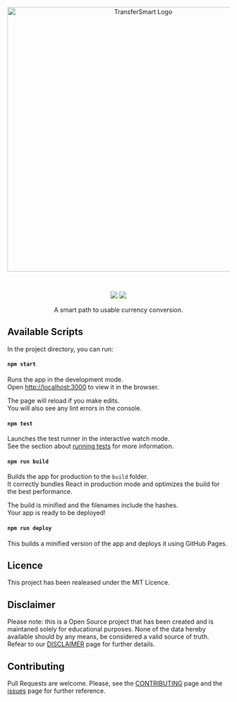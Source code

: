 <p align="center">
  <a href="http://www.iorrah.com/transfersmart"><img width="600" src="http://www.iorrah.com/transfersmart/images/brand/logo-radius.png" alt="TransferSmart Logo" title="TransferSmart Logo"></a>
</p><br />

<p align="center">
  <a href="https://codeclimate.com/github/iorrah/transfersmart/maintainability"><img src="https://api.codeclimate.com/v1/badges/0a947ed888e2932d48f6/maintainability" /></a> <a href="https://travis-ci.org/iorrah/transfersmart"><img src="https://travis-ci.org/iorrah/transfersmart.svg?branch=master" /></a>
</p>

<p align="center">
  A smart path to usable currency conversion.
</p>

## Available Scripts

In the project directory, you can run:

#### `npm start`

Runs the app in the development mode.<br>
Open [http://localhost:3000](http://localhost:3000) to view it in the browser.

The page will reload if you make edits.<br>
You will also see any lint errors in the console.

#### `npm test`

Launches the test runner in the interactive watch mode.<br>
See the section about [running tests](#running-tests) for more information.

#### `npm run build`

Builds the app for production to the `build` folder.<br>
It correctly bundles React in production mode and optimizes the build for the best performance.

The build is minified and the filenames include the hashes.<br>
Your app is ready to be deployed!

#### `npm run deploy`

This builds a minified version of the app and deploys it using GitHub Pages.

## Licence

This project has been realeased under the MIT Licence.

## Disclaimer

Please note: this is a Open Source project that 
has been created and is maintaned solely for 
educational purposes. None of the data hereby 
available should by any means, be considered a 
valid source of truth. Refear to our 
[DISCLAIMER](DISCLAIMER.md) 
page for further details.

## Contributing

Pull Requests are welcome. Please, see the [CONTRIBUTING](CONTRIBUTING.md) 
page and the [issues](https://github.com/iorrah/transfersmart/issues) page
for further reference.

[Disclaimer]: https://github.com/iorrah/transfersmart/blob/master/DISCLAIMER.md
[Contributing]: https://github.com/iorrah/transfersmart/blob/master/CONTRIBUTING.md
